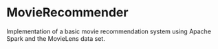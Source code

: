 # MovieRecommender
Implementation of a basic movie recommendation system using Apache Spark and the MovieLens data set.
